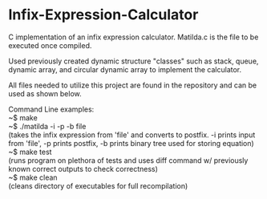 # Infix-Expression-Calculator

C implementation of an infix expression calculator. Matilda.c is the file to be executed once compiled.

Used previously created dynamic structure "classes" such as stack, queue, dynamic array, and circular dynamic array to implement the calculator.

All files needed to utilize this project are found in the repository and can be used as shown below.

Command Line examples:</br>
~$ make</br>
~$ ./matilda -i -p -b file</br>
(takes the infix expression from 'file' and converts to postfix. -i prints input from 'file', -p prints postfix, -b prints binary tree used for storing equation)</br>
~$ make test</br>
(runs program on plethora of tests and uses diff command w/ previously known correct outputs to check correctness)</br>
~$ make clean</br>
(cleans directory of executables for full recompilation)
